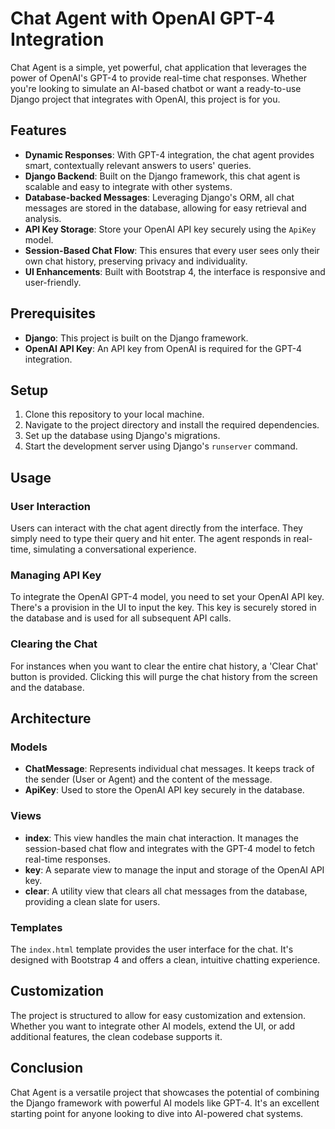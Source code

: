 # Chat Agent with OpenAI GPT-4 Integration

Chat Agent is a simple, yet powerful, chat application that leverages the power of OpenAI's GPT-4 to provide real-time chat responses. Whether you're looking to simulate an AI-based chatbot or want a ready-to-use Django project that integrates with OpenAI, this project is for you.

## Features

- **Dynamic Responses**: With GPT-4 integration, the chat agent provides smart, contextually relevant answers to users' queries.
- **Django Backend**: Built on the Django framework, this chat agent is scalable and easy to integrate with other systems.
- **Database-backed Messages**: Leveraging Django's ORM, all chat messages are stored in the database, allowing for easy retrieval and analysis.
- **API Key Storage**: Store your OpenAI API key securely using the `ApiKey` model.
- **Session-Based Chat Flow**: This ensures that every user sees only their own chat history, preserving privacy and individuality.
- **UI Enhancements**: Built with Bootstrap 4, the interface is responsive and user-friendly.

## Prerequisites

- **Django**: This project is built on the Django framework.
- **OpenAI API Key**: An API key from OpenAI is required for the GPT-4 integration.

## Setup

1. Clone this repository to your local machine.
2. Navigate to the project directory and install the required dependencies.
3. Set up the database using Django's migrations.
4. Start the development server using Django's `runserver` command.

## Usage

### User Interaction

Users can interact with the chat agent directly from the interface. They simply need to type their query and hit enter. The agent responds in real-time, simulating a conversational experience.

### Managing API Key

To integrate the OpenAI GPT-4 model, you need to set your OpenAI API key. There's a provision in the UI to input the key. This key is securely stored in the database and is used for all subsequent API calls.

### Clearing the Chat

For instances when you want to clear the entire chat history, a 'Clear Chat' button is provided. Clicking this will purge the chat history from the screen and the database.

## Architecture

### Models

- **ChatMessage**: Represents individual chat messages. It keeps track of the sender (User or Agent) and the content of the message.
- **ApiKey**: Used to store the OpenAI API key securely in the database.

### Views

- **index**: This view handles the main chat interaction. It manages the session-based chat flow and integrates with the GPT-4 model to fetch real-time responses.
- **key**: A separate view to manage the input and storage of the OpenAI API key.
- **clear**: A utility view that clears all chat messages from the database, providing a clean slate for users.

### Templates

The `index.html` template provides the user interface for the chat. It's designed with Bootstrap 4 and offers a clean, intuitive chatting experience.

## Customization

The project is structured to allow for easy customization and extension. Whether you want to integrate other AI models, extend the UI, or add additional features, the clean codebase supports it.

## Conclusion

Chat Agent is a versatile project that showcases the potential of combining the Django framework with powerful AI models like GPT-4. It's an excellent starting point for anyone looking to dive into AI-powered chat systems.

